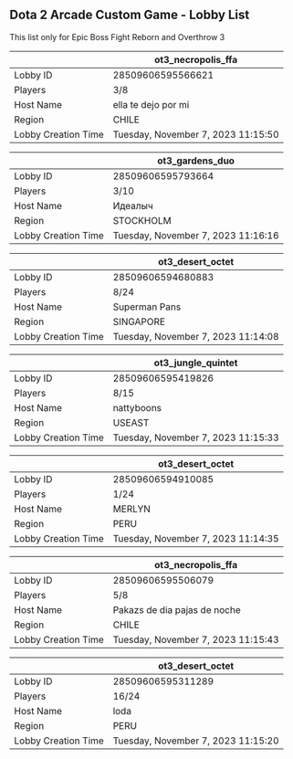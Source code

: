 ## Dota 2 Arcade Custom Game - Lobby List

This list only for Epic Boss Fight Reborn and Overthrow 3

|  | ot3_necropolis_ffa |
| ------ | ------ |
| Lobby ID | 28509606595566621 |
| Players | 3/8 |
| Host Name | ella te dejo por mi |
| Region | CHILE |
| Lobby Creation Time | Tuesday, November 7, 2023 11:15:50 |


|  | ot3_gardens_duo |
| ------ | ------ |
| Lobby ID | 28509606595793664 |
| Players | 3/10 |
| Host Name | Идеалыч |
| Region | STOCKHOLM |
| Lobby Creation Time | Tuesday, November 7, 2023 11:16:16 |


|  | ot3_desert_octet |
| ------ | ------ |
| Lobby ID | 28509606594680883 |
| Players | 8/24 |
| Host Name | Superman Pans |
| Region | SINGAPORE |
| Lobby Creation Time | Tuesday, November 7, 2023 11:14:08 |


|  | ot3_jungle_quintet |
| ------ | ------ |
| Lobby ID | 28509606595419826 |
| Players | 8/15 |
| Host Name | nattyboons |
| Region | USEAST |
| Lobby Creation Time | Tuesday, November 7, 2023 11:15:33 |


|  | ot3_desert_octet |
| ------ | ------ |
| Lobby ID | 28509606594910085 |
| Players | 1/24 |
| Host Name | MERLYN |
| Region | PERU |
| Lobby Creation Time | Tuesday, November 7, 2023 11:14:35 |


|  | ot3_necropolis_ffa |
| ------ | ------ |
| Lobby ID | 28509606595506079 |
| Players | 5/8 |
| Host Name | Pakazs de dia pajas de noche |
| Region | CHILE |
| Lobby Creation Time | Tuesday, November 7, 2023 11:15:43 |


|  | ot3_desert_octet |
| ------ | ------ |
| Lobby ID | 28509606595311289 |
| Players | 16/24 |
| Host Name | loda |
| Region | PERU |
| Lobby Creation Time | Tuesday, November 7, 2023 11:15:20 |



